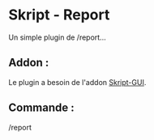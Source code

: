 <h1>Skript - Report</h1>
Un simple plugin de /report...
<h2>Addon :</h2>
Le plugin a besoin de l'addon <a href="https://forums.skunity.com/resources/skript-gui.1544/">Skript-GUI</a>.
<h2>Commande :</h2>
<p>/report <joueur></p>
